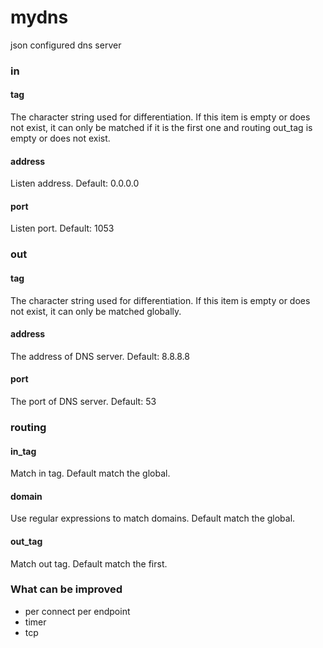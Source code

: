 # mydns

json configured dns server

### in

#### tag

The character string used for differentiation. If this item is empty or does not exist, it can only be matched if it is the first one and routing out_tag is empty or does not exist.

#### address

Listen address. Default: 0.0.0.0

#### port

Listen port. Default: 1053

### out

#### tag

The character string used for differentiation. If this item is empty or does not exist, it can only be matched globally.

#### address

The address of DNS server. Default: 8.8.8.8

#### port

The port of DNS server. Default: 53

### routing

#### in_tag

Match in tag. Default match the global.

#### domain

Use regular expressions to match domains. Default match the global.

#### out_tag

Match out tag. Default match the first.

### What can be improved

- per connect per endpoint
- timer
- tcp
